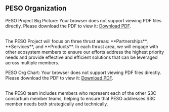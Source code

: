 ## PESO Organization

<p>
    <object data="./PESO-Big-Picture.pdf" type="application/pdf" width="854" height="406">
        <!-- Alternate content for browsers that do not support viewing PDF documents directly -->
        <p>PESO Project Big Picture: Your browser does not support viewing PDF files directly. Please download the PDF to view it: <a href="./PESO-Big-Picture.pdf">Download PDF</a>.</p>
    </object>
</p>
<br>
The PESO Project will focus on three thrust areas: **Partnerships**, **Services**, and **Products**. In each thrust area, we will engage with other ecosystem members to ensure our efforts address the highest priority needs and provide effective and efficient solutions that can be leveraged across multiple members.


<p>
    <object data="./PESO2-Org-Chart.pdf" type="application/pdf" width="854" height="406">
        <!-- Alternate content for browsers that do not support viewing PDF documents directly -->
        <p>PESO Org Chart: Your browser does not support viewing PDF files directly. Please download the PDF to view it: <a href="./PESO2-Org-Chart.pdf">Download PDF</a>.</p>
    </object>
</p>

<br>
The PESO team includes members who represent each of the other S3C consortium member teams, helping to ensure that PESO addresses S3C member needs both strategically and technically.
